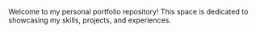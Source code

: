 Welcome to my personal portfolio repository! This space is dedicated to showcasing my skills, projects, and experiences.
